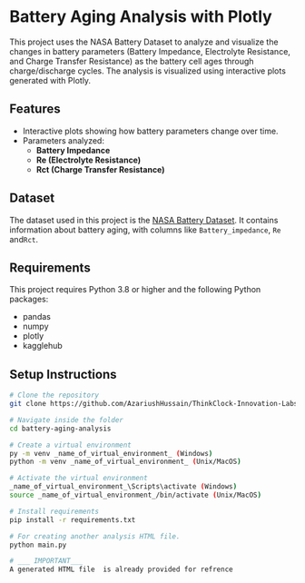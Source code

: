 # Battery Aging Analysis with Plotly

This project uses the NASA Battery Dataset to analyze and visualize the changes in battery parameters (Battery Impedance, Electrolyte Resistance, and Charge Transfer Resistance) as the battery cell ages through charge/discharge cycles. The analysis is visualized using interactive plots generated with Plotly.

## Features

- Interactive plots showing how battery parameters change over time.
- Parameters analyzed:
  - **Battery Impedance**
  - **Re (Electrolyte Resistance)**
  - **Rct (Charge Transfer Resistance)**

## Dataset

The dataset used in this project is the [NASA Battery Dataset](https://www.kaggle.com/datasets/patrickfleith/nasa-battery-dataset). It contains information about battery aging, with columns like `Battery_impedance`, `Re` and`Rct`.

## Requirements

This project requires Python 3.8 or higher and the following Python packages:

- pandas
- numpy
- plotly
- kagglehub

## Setup Instructions
```bash
# Clone the repository
git clone https://github.com/AzariushHussain/ThinkClock-Innovation-Labs---internship.git

# Navigate inside the folder
cd battery-aging-analysis

# Create a virtual environment
py -m venv _name_of_virtual_environment_ (Windows)
python -m venv _name_of_virtual_environment_ (Unix/MacOS)

# Activate the virtual environment
_name_of_virtual_environment_\Scripts\activate (Windows)
source _name_of_virtual_environment_/bin/activate (Unix/MacOS)

# Install requirements
pip install -r requirements.txt

# For creating another analysis HTML file.
python main.py

# ___ IMPORTANT___
A generated HTML file  is already provided for refrence
